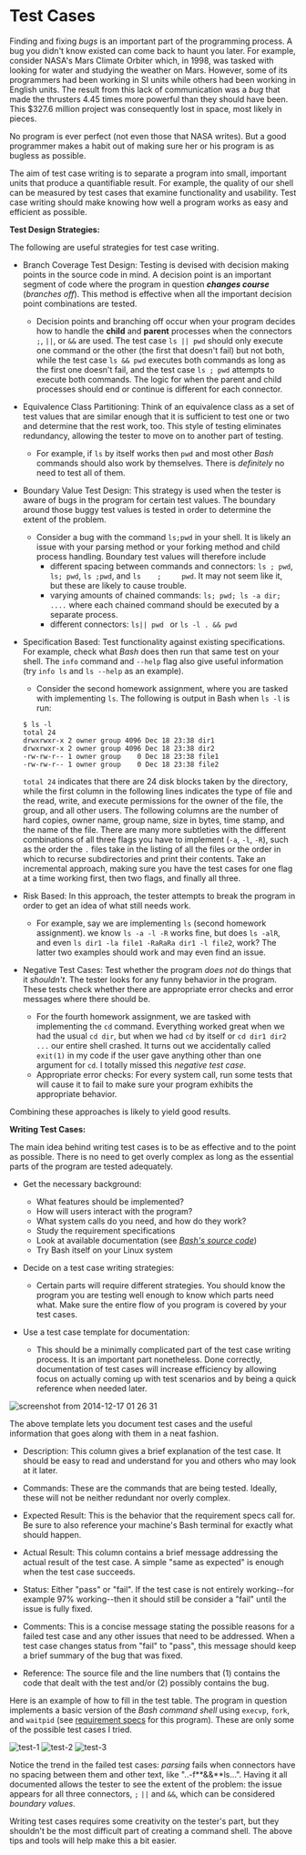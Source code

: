 Test Cases
==========


Finding and fixing _bugs_ is an important part of the programming process. 
A bug you didn't know existed can come back to haunt you later. 
For example, consider NASA's Mars Climate Orbiter which, in 1998, was tasked with looking for water and studying the weather on Mars. 
However, some of its programmers had been working in SI units while others had been working in English units. 
The result from this lack of communication was a _bug_ that made the thrusters 4.45 times more powerful than they should have been. 
This $327.6 million project was consequently lost in space, most likely in pieces. 

No program is ever perfect (not even those that NASA writes). 
But a good programmer makes a habit out of making sure her or his program is as bugless as possible.

The aim of test case writing is to separate a program into small, important units that produce a quantifiable result. 
For example, the quality of our shell can be measured by test cases that examine functionality and usability. 
Test case writing should make knowing how well a program works as easy and efficient as possible.

**Test Design Strategies:**

The following are useful strategies for test case writing.

- Branch Coverage Test Design: Testing is devised with decision making points in the source code in mind.
A decision point is an important segment of code where the program in question _**changes course**_ (_branches off_).
This method is effective when all the important decision point combinations are tested.

  - Decision points and branching off occur when your program decides how to handle the **child** and **parent** processes when the connectors `;`, `||`, or `&&` are used.
The test case `ls || pwd` should only execute one command or the other (the first that doesn't fail) but not both, while the test case `ls && pwd` executes both commands as long as the first one doesn't fail, and the test case `ls ; pwd` attempts to execute both commands. 
The logic for when the parent and child processes should end or continue is different for each connector.  

- Equivalence Class Partitioning: Think of an equivalence class as a set of test values that are similar enough that it is sufficient to test one or two and determine that the rest work, too. This style of testing eliminates redundancy, allowing the tester to move on to another part of testing.

  - For example, if `ls` by itself works then `pwd` and most other _Bash_ commands should also work by themselves. 
There is _definitely_ no need to test all of them. 

- Boundary Value Test Design: This strategy is used when the tester is aware of bugs in the program for certain test values. 
The boundary around those buggy test values is tested in order to determine the extent of the problem.

  - Consider a bug with the command `ls;pwd` in your shell. 
It is likely an issue with your parsing method or your forking method and child process handling. Boundary test values will therefore include 
    - different spacing between commands and connectors: `ls ; pwd`, `ls; pwd`, `ls ;pwd`, and `ls    ;     pwd`. It may not seem like it, but these are likely to cause trouble. 
    - varying amounts of chained commands: `ls; pwd; ls -a dir; ....` where each chained command should be executed by a separate process. 
    - different connectors: `ls|| pwd ` or `ls -l . && pwd` 

- Specification Based: Test functionality against existing specifications. 
For example, check what _Bash_ does then run that same test on your shell. The `info` command and `--help` flag also give useful information (try `info ls` and `ls --help` as an example). 

  - Consider the second homework assignment, where you are tasked with implementing `ls`. 
The following is output in Bash when `ls -l` is run:

  ```
  $ ls -l
  total 24
  drwxrwxr-x 2 owner group 4096 Dec 18 23:38 dir1
  drwxrwxr-x 2 owner group 4096 Dec 18 23:38 dir2
  -rw-rw-r-- 1 owner group    0 Dec 18 23:38 file1
  -rw-rw-r-- 1 owner group    0 Dec 18 23:38 file2
  ```

   `total 24` indicates that there are 24 disk blocks taken by the directory, while the first column in the following lines indicates the type of file and the read, write, and execute permissions for the owner of the file, the group, and all other users. 
The following columns are the number of hard copies, owner name, group name, size in bytes, time stamp, and the name of the file. 
There are many more subtleties with the different combinations of all three flags you have to implement (`-a`, `-l`, `-R`), such as the order the `.` files take in the listing of all the files or the order in which to recurse subdirectories and print their contents. 
Take an incremental approach, making sure you have the test cases for one flag at a time working first, then two flags, and finally all three. 
  

- Risk Based: In this approach, the tester attempts to break the program in order to get an idea of what still needs work.
  
  - For example, say we are implementing `ls` (second homework assignment). 
we know `ls -a -l -R` works fine, but does `ls -alR`, and even `ls dir1 -la file1 -RaRaRa dir1 -l file2`, work? 
The latter two examples should work and may even find an issue. 

- Negative Test Cases: Test whether the program _does not_ do things that it _shouldn't_. 
The tester looks for any funny behavior in the program. 
These tests check whether there are appropriate error checks and error messages where there should be.
  
  - For the fourth homework assignment, we are tasked with implementing the `cd` command. 
Everything worked great when we had the usual `cd dir`, but when we had `cd` by itself or `cd dir1 dir2 ...` our  entire shell crashed. 
It turns out we accidentally called `exit(1)` in my code if the user gave anything other than one argument for `cd`. I totally missed this _negative test case_.
  - Appropriate error checks: For every system call, run some tests that will cause it to fail to make sure your program exhibits the appropriate behavior.


Combining these approaches is likely to yield good results.


**Writing Test Cases:** 

The main idea behind writing test cases is to be as effective and to the point as possible. 
There is no need to get overly complex as long as the essential parts of the program are tested adequately.

- Get the necessary background:
  
  - What features should be implemented? 
  - How will users interact with the program?
  - What system calls do you need, and how do they work?
  - Study the requirement specifications
  - Look at available documentation (see _[Bash's source code](https://www.gnu.org/software/bash/)_)
  - Try Bash itself on your Linux system

- Decide on a test case writing strategies: 
  - Certain parts will require different strategies. 
You should know the program you are testing well enough to know which parts need what. 
Make sure the entire flow of you program is covered by your test cases.

- Use a test case template for documentation:
  - This should be a minimally complicated part of the test case writing process. 
It is an important part nonetheless. 
Done correctly, documentation of test cases will increase efficiency by allowing focus on actually coming up with test scenarios and by being a quick reference when needed later.

![screenshot from 2014-12-17 01 26 31](https://cloud.githubusercontent.com/assets/9201839/5469090/32cb6676-858c-11e4-99a3-2ff32a382fdb.png)

The above template lets you document test cases and the useful information that goes along with them in a neat fashion.

- Description: This column gives a brief explanation of the test case. 
It should be easy to read and understand for you and others who may look at it later.

- Commands: These are the commands that are being tested. Ideally, these will not be neither redundant nor overly complex.

- Expected Result: This is the behavior that the requirement specs call for. 
Be sure to also reference your machine's Bash terminal for exactly what should happen.

- Actual Result: This column contains a brief message addressing the actual result of the test case.
A simple "same as expected" is enough when the test case succeeds. 

- Status: Either "pass" or "fail". If the test case is not entirely working--for example 97% working--then it should still be consider a "fail" until the issue is fully fixed.

- Comments: This is a concise message stating the possible reasons for a failed test case and any other issues that need to be addressed. 
When a test case changes status from "fail" to "pass", this message should keep a brief summary of the bug that was fixed.

- Reference: The source file and the line numbers that (1) contains the code that dealt with the test and/or (2) possibly contains the bug.

	
Here is an example of how to fill in the test table. 
The program in question implements a basic version of the _Bash command shell_ using `execvp`, `fork`, and `waitpid` (see [requirement specs](https://github.com/mikeizbicki/ucr-cs100/blob/cs100-2014fall/assignments/hw/hw0-rshell/README.md) for this program). 
These are only some of the possible test cases I tried.


![test-1](https://cloud.githubusercontent.com/assets/9201839/5503021/bae61ccc-8726-11e4-9890-cfa0b788e38a.png)
![test-2](https://cloud.githubusercontent.com/assets/9201839/5503018/b73ca596-8726-11e4-8dc7-e5209c6a93f1.png)
![test-3](https://cloud.githubusercontent.com/assets/9201839/5503015/b3d547fa-8726-11e4-87a0-cfb34b3b5925.png)


Notice the trend in the failed test cases: _parsing_ fails when connectors have no spacing between them and other text, like "..-f**&&**ls...". 
Having it all documented allows the tester to see the extent of the problem: the issue appears for all three connectors, `;` `||` and `&&`, which can be considered _boundary values_.

Writing test cases requires some creativity on the tester's part, but they shouldn't be the most difficult part of creating a command shell. 
The above tips and tools will help make this a bit easier.
